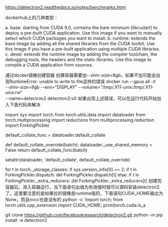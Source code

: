 

<!--
 * @version:
 * @Author:  StevenJokess https://github.com/StevenJokess
 * @Date: 2020-12-06 20:02:07
 * @LastEditors:  StevenJokess https://github.com/StevenJokess
 * @LastEditTime: 2020-12-08 19:12:19
 * @Description:
 * @TODO::
 * @Reference:https://github.com/facebookresearch/detectron2s
 * https://www.jianshu.com/p/a88d7e25a221
-->

https://detectron2.readthedocs.io/notes/benchmarks.html

dockerhub上的几种类型：

a. base: starting from CUDA 9.0, contains the bare minimum (libcudart) to deploy a pre-built CUDA application. Use this image if you want to manually select which CUDA packages you want to install.
b. runtime: extends the base image by adding all the shared libraries from the CUDA toolkit. Use this image if you have a pre-built application using multiple CUDA libraries.
c. devel: extends the runtime image by adding the compiler toolchain, the debugging tools, the headers and the static libraries. Use this image to compile a CUDA application from sources.

通过docker镜像创建容器
创建容器需要加--shm-size=8gb，如果不加可能会出现RuntimeError: unable to write to file这样的错误
docker run --gpus all -it \
    --shm-size=8gb --env="DISPLAY" --volume="/tmp/.X11-unix:/tmp/.X11-unix:rw" \
    --name=detectron2 detectron2:v0
如果出现上述错误，可以在运行代码开始加入下面代码来解决

import sys
import torch
from torch.utils.data import dataloader
from torch.multiprocessing import reductions
from multiprocessing.reduction import ForkingPickler

default_collate_func = dataloader.default_collate


def default_collate_override(batch):
  dataloader._use_shared_memory = False
  return default_collate_func(batch)

setattr(dataloader, 'default_collate', default_collate_override)

for t in torch._storage_classes:
  if sys.version_info[0] == 2:
    if t in ForkingPickler.dispatch:
        del ForkingPickler.dispatch[t]
  else:
    if t in ForkingPickler._extra_reducers:
        del ForkingPickler._extra_reducers[t]
创建完容器后，进入容器运行，当下面语句出值为有效值时就可以源码安装detectron2了。这里要注意的是如果拉的镜像是runtime版的，下面语句CUDA_HOME输出为None，而且nvcc也是没有的
python -c 'import torch; from torch.utils.cpp_extension import CUDA_HOME; print(torch.cuda.is_a

git clone https://github.com/facebookresearch/detectron2.git
python -m pip install -e detectron2
